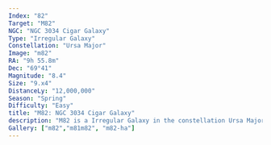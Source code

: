```yaml
---
Index: "82"
Target: "M82"
NGC: "NGC 3034 Cigar Galaxy"
Type: "Irregular Galaxy"
Constellation: "Ursa Major"
Image: "m82"
RA: "9h 55.8m"
Dec: "69°41"
Magnitude: "8.4"
Size: "9.x4"
DistanceLy: "12,000,000"
Season: "Spring"
Difficulty: "Easy"
title: "M82: NGC 3034 Cigar Galaxy"
description: "M82 is a Irregular Galaxy in the constellation Ursa Major."
Gallery: ["m82","m81m82", "m82-ha"]
---
```

